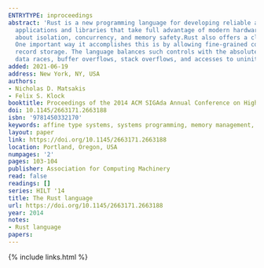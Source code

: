 ```yaml
---
ENTRYTYPE: inproceedings
abstract: 'Rust is a new programming language for developing reliable and efficient systems. It is designed to support concurrency and parallelism in building
  applications and libraries that take full advantage of modern hardware. Rust''s static type system is safe1 and expressive and provides strong guarantees
  about isolation, concurrency, and memory safety.Rust also offers a clear performance model, making it easier to predict and reason about program efficiency.
  One important way it accomplishes this is by allowing fine-grained control over memory representations, with direct support for stack allocation and contiguous
  record storage. The language balances such controls with the absolute requirement for safety: Rust''s type system and runtime guarantee the absence of
  data races, buffer overflows, stack overflows, and accesses to uninitialized or deallocated memory.'
added: 2021-06-19
address: New York, NY, USA
authors:
- Nicholas D. Matsakis
- Felix S. Klock
booktitle: Proceedings of the 2014 ACM SIGAda Annual Conference on High Integrity Language Technology
doi: 10.1145/2663171.2663188
isbn: '9781450332170'
keywords: affine type systems, systems programming, memory management, rust
layout: paper
link: https://doi.org/10.1145/2663171.2663188
location: Portland, Oregon, USA
numpages: '2'
pages: 103-104
publisher: Association for Computing Machinery
read: false
readings: []
series: HILT '14
title: The Rust language
url: https://doi.org/10.1145/2663171.2663188
year: 2014
notes:
- Rust language
papers:
---
```

{% include links.html %}

